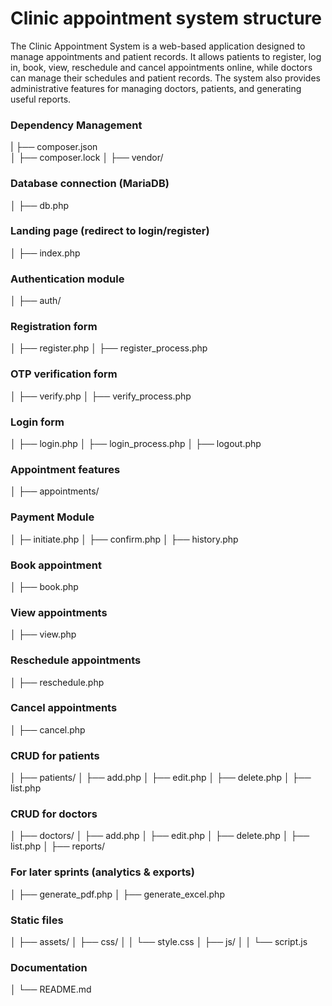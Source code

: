 # Clinic appointment system structure

The Clinic Appointment System is a web-based application designed to manage appointments and patient records.
It allows patients to register, log in, book, view, reschedule and cancel appointments online, while doctors can manage their schedules and patient records. 
The system also provides administrative features for managing doctors, patients, and generating useful reports.

### Dependency Management
 | ├── composer.json  
 │ ├── composer.lock 
 │ ├── vendor/
 
### Database connection (MariaDB)
 │ ├── db.php 
### Landing page (redirect to login/register)
 │ ├── index.php 
### Authentication module
 │ ├── auth/ 
### Registration form   
 │ ├── register.php 
 │ ├── register_process.php 
### OTP verification form 
 │ ├── verify.php 
 │ ├── verify_process.php 
### Login form 
 │ ├── login.php 
 │ ├── login_process.php 
 │ ├── logout.php 
### Appointment features 
 │ ├── appointments/ 

 ### Payment Module
│ ├─ initiate.php 
 │ ├── confirm.php 
 │ ├── history.php 
 
### Book appointment 
 │ ├── book.php 
### View appointments 
 │ ├── view.php 
### Reschedule appointments 
 │ ├── reschedule.php 
### Cancel appointments 
 │ ├── cancel.php 
### CRUD for patients 
 │ ├── patients/ 
 │ ├── add.php 
 │ ├── edit.php 
 │ ├── delete.php 
 │ ├── list.php 
### CRUD for doctors 
 │ ├── doctors/ 
 │ ├── add.php 
 │ ├── edit.php 
 │ ├── delete.php 
 │ ├── list.php 
 │ ├── reports/ 
### For later sprints (analytics & exports) 
 │ ├── generate_pdf.php 
 │ ├── generate_excel.php 
### Static files 
 │ ├── assets/ 
 │ ├── css/ │ 
 │ └── style.css 
 │ ├── js/ │ 
 │ └── script.js 
### Documentation
 │ └── README.md 